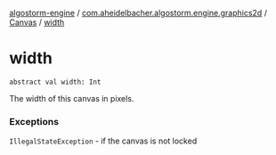 [algostorm-engine](../../index.md) / [com.aheidelbacher.algostorm.engine.graphics2d](../index.md) / [Canvas](index.md) / [width](.)

# width

`abstract val width: Int`

The width of this canvas in pixels.

### Exceptions

`IllegalStateException` - if the canvas is not locked